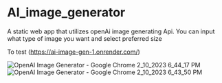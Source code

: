 # AI_image_generator

 A static web app that utilizes openAi image generating Api. 
 You can input what type of image you want and select preferred size

 To test
(https://ai-image-gen-1.onrender.com/)


![OpenAI Image Generator - Google Chrome 2_10_2023 6_44_17 PM](https://user-images.githubusercontent.com/33720231/218162691-d65daa57-1bc7-4d67-848b-f60970d5eef4.png)
![OpenAI Image Generator - Google Chrome 2_10_2023 6_43_50 PM](https://user-images.githubusercontent.com/33720231/218162701-2067a316-d71d-4f5a-b32b-5f875b277f8a.png)
